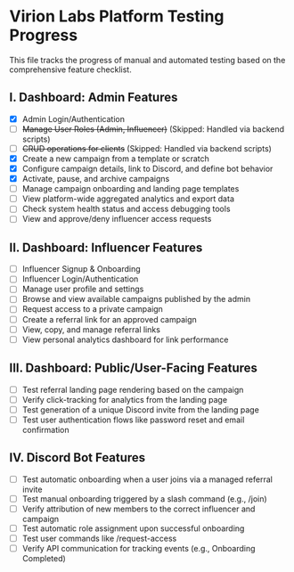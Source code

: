 # Virion Labs Platform Testing Progress

This file tracks the progress of manual and automated testing based on the comprehensive feature checklist.

## I. Dashboard: Admin Features

- [x] Admin Login/Authentication
- [ ] ~~Manage User Roles (Admin, Influencer)~~ (Skipped: Handled via backend scripts)
- [ ] ~~CRUD operations for clients~~ (Skipped: Handled via backend scripts)
- [x] Create a new campaign from a template or scratch
- [x] Configure campaign details, link to Discord, and define bot behavior
- [x] Activate, pause, and archive campaigns
- [ ] Manage campaign onboarding and landing page templates
- [ ] View platform-wide aggregated analytics and export data
- [ ] Check system health status and access debugging tools
- [ ] View and approve/deny influencer access requests

## II. Dashboard: Influencer Features

- [ ] Influencer Signup & Onboarding
- [ ] Influencer Login/Authentication
- [ ] Manage user profile and settings
- [ ] Browse and view available campaigns published by the admin
- [ ] Request access to a private campaign
- [ ] Create a referral link for an approved campaign
- [ ] View, copy, and manage referral links
- [ ] View personal analytics dashboard for link performance

## III. Dashboard: Public/User-Facing Features

- [ ] Test referral landing page rendering based on the campaign
- [ ] Verify click-tracking for analytics from the landing page
- [ ] Test generation of a unique Discord invite from the landing page
- [ ] Test user authentication flows like password reset and email confirmation

## IV. Discord Bot Features

- [ ] Test automatic onboarding when a user joins via a managed referral invite
- [ ] Test manual onboarding triggered by a slash command (e.g., /join)
- [ ] Verify attribution of new members to the correct influencer and campaign
- [ ] Test automatic role assignment upon successful onboarding
- [ ] Test user commands like /request-access
- [ ] Verify API communication for tracking events (e.g., Onboarding Completed) 